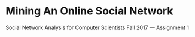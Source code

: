 # Mining An Online Social Network
Social Network Analysis for Computer Scientists Fall 2017 — Assignment 1